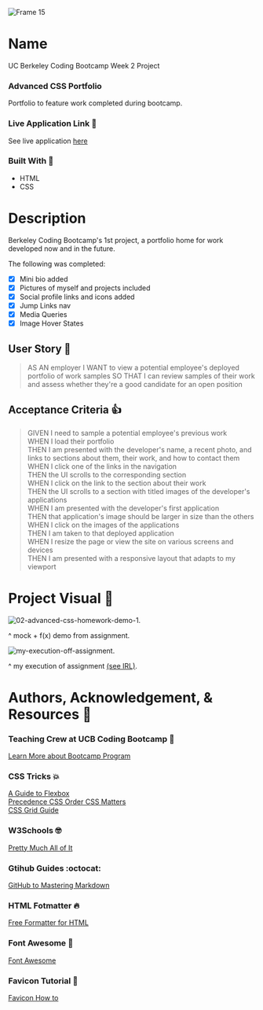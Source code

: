 ![Frame 15](https://user-images.githubusercontent.com/77648727/109896895-a0aa4380-7c46-11eb-96cb-ddd9b93eab20.png)

# Name 
UC Berkeley Coding Bootcamp Week 2 Project

### Advanced CSS Portfolio

Portfolio to feature work completed during bootcamp.

### Live Application Link :eyes:
See live application [here](https://sarahdurks.github.io/my-portfolio/)

### Built With :toolbox: 
- HTML
- CSS

# Description 
Berkeley Coding Bootcamp's 1st project, a portfolio home for work developed now and in the future.

The following was completed:

- [x] Mini bio added
- [x] Pictures of myself and projects included
- [x] Social profile links and icons added
- [x] Jump Links nav
- [x] Media Queries
- [x] Image Hover States

## User Story :book:

> AS AN employer
> I WANT to view a potential employee's deployed portfolio of work samples
> SO THAT I can review samples of their work and assess whether they're a good candidate for an open position

## Acceptance Criteria :+1:

> GIVEN I need to sample a potential employee's previous work   
> WHEN I load their portfolio   
> THEN I am presented with the developer's name, a recent photo, and links to sections about them, their work, and how to contact them   
> WHEN I click one of the links in the navigation   
> THEN the UI scrolls to the corresponding section   
> WHEN I click on the link to the section about their work   
> THEN the UI scrolls to a section with titled images of the developer's applications   
> WHEN I am presented with the developer's first application   
> THEN that application's image should be larger in size than the others   
> WHEN I click on the images of the applications   
> THEN I am taken to that deployed application   
> WHEN I resize the page or view the site on various screens and devices   
> THEN I am presented with a responsive layout that adapts to my viewport   

# Project Visual :metal:
![02-advanced-css-homework-demo-1](https://user-images.githubusercontent.com/77648727/107163594-3eb83000-695f-11eb-9118-0da4b82f8627.gif). 

^ mock + f(x) demo from assignment. 

![my-execution-off-assignment](https://user-images.githubusercontent.com/77648727/107862790-13708d80-6e04-11eb-8b7d-c84087ec9a68.gif). 

^ my execution of assignment [(see IRL)](https://sarahdurks.github.io/my-portfolio/). 

# Authors, Acknowledgement, & Resources :handshake:
### Teaching Crew at UCB Coding Bootcamp :tada:
[Learn More about Bootcamp Program](https://bootcamp.berkeley.edu/coding/) 

### CSS Tricks :boom:
[A Guide to Flexbox](https://css-tricks.com/snippets/css/a-guide-to-flexbox)   
[Precedence CSS Order CSS Matters](https://css-tricks.com/precedence-css-order-css-matters)   
[CSS Grid Guide](https://css-tricks.com/snippets/css/complete-guide-grid/)

### W3Schools :nerd_face:
[Pretty Much All of It](https://www.w3schools.com)

### Gtihub Guides :octocat:
[GitHub to Mastering Markdown](https://guides.github.com/features/mastering-markdown/)

### HTML Fotmatter :fire:
[Free Formatter for HTML](https://www.freeformatter.com/)

### Font Awesome :raised_hands:
[Font Awesome](https://fontawesome.com/)

### Favicon Tutorial :tada:
[Favicon How to](https://favicon.io/tutorials/how-to-add-a-favicon-to-a-website-png-format/)
